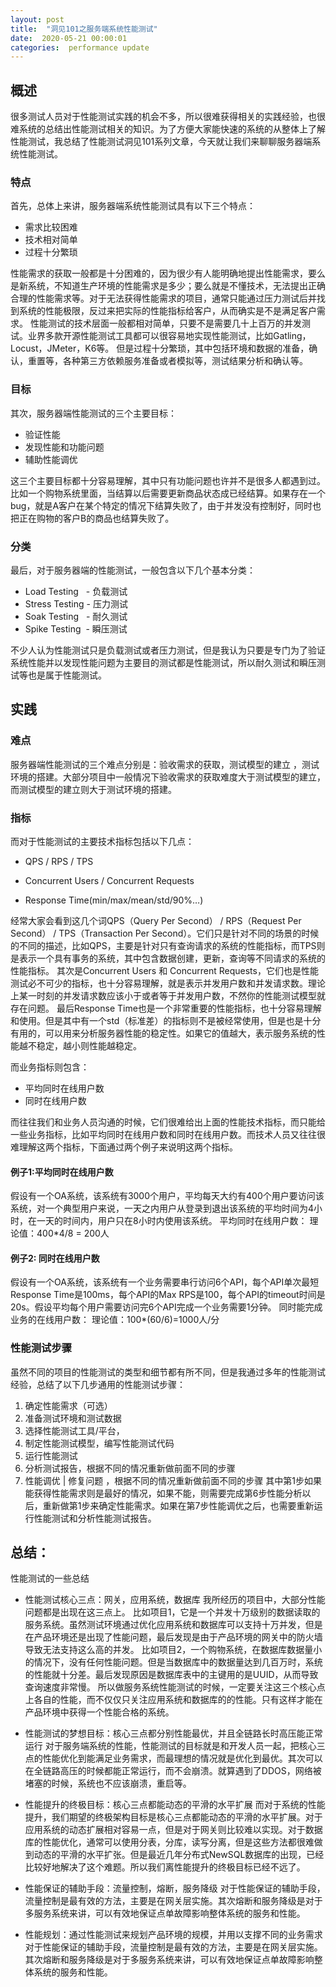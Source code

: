 ```yaml
---
layout: post
title:  "洞见101之服务端系统性能测试"
date:  2020-05-21 00:00:01
categories:  performance update
---
```


## 概述
很多测试人员对于性能测试实践的机会不多，所以很难获得相关的实践经验，也很难系统的总结出性能测试相关的知识。为了方便大家能快速的系统的从整体上了解性能测试，我总结了性能测试洞见101系列文章，今天就让我们来聊聊服务器端系统性能测试。
### 特点
首先，总体上来讲，服务器端系统性能测试具有以下三个特点：
* 需求比较困难
* 技术相对简单 
* 过程十分繁琐

性能需求的获取一般都是十分困难的，因为很少有人能明确地提出性能需求，要么是新系统，不知道生产环境的性能需求是多少；要么就是不懂技术，无法提出正确合理的性能需求等。对于无法获得性能需求的项目，通常只能通过压力测试后并找到系统的性能极限，反过来把实际的性能指标给客户，从而确实是不是满足客户需求。
性能测试的技术层面一般都相对简单，只要不是需要几十上百万的并发测试。业界多款开源性能测试工具都可以很容易地实现性能测试，比如Gatling，Locust，JMeter，K6等。
但是过程十分繁琐，其中包括环境和数据的准备，确认，重置等，各种第三方依赖服务准备或者模拟等，测试结果分析和确认等。
### 目标
其次，服务器端性能测试的三个主要目标：
* 验证性能
* 发现性能和功能问题
* 辅助性能调优

这三个主要目标都十分容易理解，其中只有功能问题也许并不是很多人都遇到过。比如一个购物系统里面，当结算以后需要更新商品状态成已经结算。如果存在一个bug，就是A客户在某个特定的情况下结算失败了，由于并发没有控制好，同时也把正在购物的客户B的商品也结算失败了。
### 分类
最后，对于服务器端的性能测试，一般包含以下几个基本分类：
* Load Testing   - 负载测试
* Stress Testing - 压力测试
* Soak Testing   - 耐久测试
* Spike Testing  - 瞬压测试

不少人认为性能测试只是负载测试或者压力测试，但是我认为只要是专门为了验证系统性能并以发现性能问题为主要目的测试都是性能测试，所以耐久测试和瞬压测试等也是属于性能测试。
## 实践
### 难点
服务器端性能测试的三个难点分别是：验收需求的获取，测试模型的建立 ，测试环境的搭建。大部分项目中一般情况下验收需求的获取难度大于测试模型的建立，而测试模型的建立则大于测试环境的搭建。
### 指标
而对于性能测试的主要技术指标包括以下几点：
* QPS / RPS / TPS

* Concurrent Users / Concurrent Requests

* Response Time(min/max/mean/std/90%…)

经常大家会看到这几个词QPS（Query Per Second） / RPS（Request Per Second） / TPS（Transaction Per Second）。它们只是针对不同的场景的时候的不同的描述，比如QPS，主要是针对只有查询请求的系统的性能指标，而TPS则是表示一个具有事务的系统，其中包含数据创建，更新，查询等不同请求的系统的性能指标。
其次是Concurrent Users 和 Concurrent Requests，它们也是性能测试必不可少的指标，也十分容易理解，就是表示并发用户数和并发请求数。理论上某一时刻的并发请求数应该小于或者等于并发用户数，不然你的性能测试模型就存在问题。
最后Response Time也是一个非常重要的性能指标，也十分容易理解和使用。但是其中有一个std（标准差）的指标则不是被经常使用，但是也是十分有用的，可以用来分析服务器性能的稳定性。如果它的值越大，表示服务系统的性能越不稳定，越小则性能越稳定。

而业务指标则包含：
* 平均同时在线用户数
* 同时在线用户数

而往往我们和业务人员沟通的时候，它们很难给出上面的性能技术指标，而只能给一些业务指标，比如平均同时在线用户数和同时在线用户数。而技术人员又往往很难理解这两个指标，下面通过两个例子来说明这两个指标。
#### 例子1:平均同时在线用户数
假设有一个OA系统，该系统有3000个用户，平均每天大约有400个用户要访问该系统，对一个典型用户来说，一天之内用户从登录到退出该系统的平均时间为4小时，在一天的时间内，用户只在8小时内使用该系统。
平均同时在线用户数：
理论值：400\*4/8 = 200人

#### 例子2: 同时在线用户数
假设有一个OA系统，该系统有一个业务需要串行访问6个API，每个API单次最短Response Time是100ms，每个API的Max RPS是100，每个API的timeout时间是20s。假设平均每个用户需要访问完6个API完成一个业务需要1分钟。
同时能完成业务的在线用户数：
理论值：100\*(60/6)=1000人/分

### 性能测试步骤
虽然不同的项目的性能测试的类型和细节都有所不同，但是我通过多年的性能测试经验，总结了以下几步通用的性能测试步骤：
1. 确定性能需求（可选）
2. 准备测试环境和测试数据
3. 选择性能测试工具/平台，
4. 制定性能测试模型，编写性能测试代码
5. 运行性能测试
6. 分析测试报告，根据不同的情况重新做前面不同的步骤
7. 性能调优 | 修复问题 ，根据不同的情况重新做前面不同的步骤
其中第1步如果能获得性能需求则是最好的情况，如果不能，则需要完成第6步性能分析以后，重新做第1步来确定性能需求。如果在第7步性能调优之后，也需要重新运行性能测试和分析性能测试报告。

## 总结：
性能测试的一些总结
* 性能测试核心三点：网关，应用系统，数据库
我所经历的项目中，大部分性能问题都是出现在这三点上。
	比如项目1，它是一个并发十万级别的数据读取的服务系统。虽然测试环境通过优化应用系统和数据库可以支持十万并发，但是在产品环境还是出现了性能问题，最后发现是由于产品环境的网关中的防火墙导致无法支持这么高的并发。
	比如项目2，一个购物系统，在数据库数据量小的情况下，没有任何性能问题。但是当数据库中的数据量达到几百万时，系统的性能就十分差。最后发现原因是数据库表中的主键用的是UUID，从而导致查询速度非常慢。
所以做服务系统性能测试的时候，一定要关注这三个核心点上各自的性能，而不仅仅只关注应用系统和数据库的的性能。只有这样才能在产品环境中获得一个性能合格的系统。

* 性能测试的梦想目标：核心三点都分别性能最优，并且全链路长时高压能正常运行
对于服务端系统的性能，性能测试的目标就是和开发人员一起，把核心三点的性能优化到能满足业务需求，而最理想的情况就是优化到最优。其次可以在全链路高压的时候都能正常运行，而不会崩溃。就算遇到了DDOS，网络被堵塞的时候，系统也不应该崩溃，重启等。

* 性能提升的终极目标：核心三点都能动态的平滑的水平扩展
而对于系统的性能提升，我们期望的终极架构目标是核心三点都能动态的平滑的水平扩展。对于应用系统的动态扩展相对容易一点，但是对于网关则比较难以实现。对于数据库的性能优化，通常可以使用分表，分库，读写分离，但是这些方法都很难做到动态的平滑的水平扩张。但是最近几年分布式NewSQL数据库的出现，已经比较好地解决了这个难题。所以我们离性能提升的终极目标已经不远了。

* 性能保证的辅助手段：流量控制，熔断，服务降级
对于性能保证的辅助手段，流量控制是最有效的方法，主要是在网关层实施。其次熔断和服务降级是对于多服务系统来讲，可以有效地保证点单故障影响整体系统的服务和性能。

* 性能规划：通过性能测试来规划产品环境的规模，并用以支撑不同的业务需求
对于性能保证的辅助手段，流量控制是最有效的方法，主要是在网关层实施。其次熔断和服务降级是对于多服务系统来讲，可以有效地保证点单故障影响整体系统的服务和性能。    
